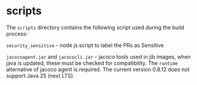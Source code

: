 scripts
=======

The `scripts` directory contains the following script used during the build process:

`security_sensitive` - node js script to label the PRs as Sensitive

`jacocoagent.jar` and `jacococli.jar` - jacoco tools used in jib images, when java is updated, these must be checked for compatibility. The `runtime` alternative of jacoco agent is required. The current version 0.8.12 does not support Java 25 (next LTS).
